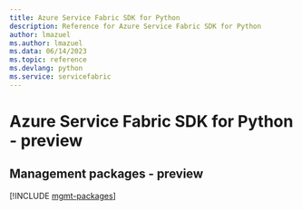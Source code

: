 ```yaml
---
title: Azure Service Fabric SDK for Python
description: Reference for Azure Service Fabric SDK for Python
author: lmazuel
ms.author: lmazuel
ms.data: 06/14/2023
ms.topic: reference
ms.devlang: python
ms.service: servicefabric
---
```

# Azure Service Fabric SDK for Python - preview

## Management packages - preview
[!INCLUDE [mgmt-packages](service-fabric-mgmt-index.md)]